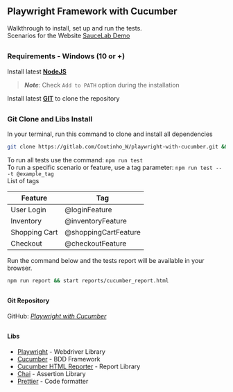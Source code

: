 ## Playwright Framework with Cucumber
Walkthrough to install, set up and run the tests.\
Scenarios for the Website [SauceLab Demo](https://www.saucedemo.com/)

##
### Requirements - Windows (10 or +)

Install latest [**NodeJS**](https://nodejs.org/en/download/)
>**_Note_**: Check ``Add to PATH`` option during the installation

Install latest [**GIT**](https://git-scm.com/download/win) to clone the repository

##
### Git Clone and Libs Install

In your terminal, run this command to clone and install all dependencies
````bash
git clone https://gitlab.com/Coutinho_W/playwright-with-cucumber.git && cd playwright-with-cucumber && npm i
````

To run all tests use the command: ``npm run test``\
To run a specific scenario or feature, use a tag parameter: ``npm run test -- -t @example_tag``\
List of tags 

Feature         | Tag
-------------   | -------------
User Login      | @loginFeature
Inventory       | @inventoryFeature
Shopping Cart   | @shoppingCartFeature 
Checkout        | @checkoutFeature
       
Run the command below and the tests report will be available in your browser.

````bash
npm run report && start reports/cucumber_report.html
````

##
#### Git Repository

GitHub: [*Playwright with Cucumber*](https://github.com/LittleCout0/playwright-with-cucumber) 

##
#### Libs

* [Playwright](https://playwright.dev/docs/library) - Webdriver Library
* [Cucumber](https://www.npmjs.com/package/@cucumber/cucumber) - BDD Framework
* [Cucumber HTML Reporter](https://www.npmjs.com/package/cucumber-html-reporter) - Report Library
* [Chai](https://www.npmjs.com/package/chai) - Assertion Library
* [Prettier](https://www.npmjs.com/package/prettier) - Code formatter
